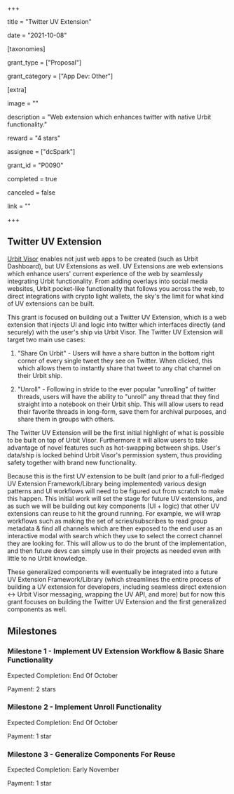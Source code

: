 +++

title = "Twitter UV Extension"

date = "2021-10-08"

[taxonomies]

grant_type = ["Proposal"]

grant_category = ["App Dev: Other"]

[extra]

image = ""

description = "Web extension which enhances twitter with native Urbit functionality."

reward = "4 stars"

assignee = ["dcSpark"]

grant_id = "P0090"

completed = true

canceled = false

link = ""

+++

## Twitter UV Extension

[Urbit Visor](https://urbitvisor.com) enables not just web apps to be created (such as Urbit Dashboard), but UV Extensions as well. UV Extensions are web extensions which enhance users' current experience of the web by seamlessly integrating Urbit functionality. From adding overlays into social media websites, Urbit pocket-like functionality that follows you across the web, to direct integrations with crypto light wallets, the sky's the limit for what kind of UV extensions can be built.

This grant is focused on building out a Twitter UV Extension, which is a web extension that injects UI and logic into twitter which interfaces directly (and securely) with the user's ship via Urbit Visor. The Twitter UV Extension will target two main use cases:

1. "Share On Urbit" - Users will have a share button in the bottom right corner of every single tweet they see on Twitter. When clicked, this which allows them to instantly share that tweet to any chat channel on their Urbit ship.

2. "Unroll" - Following in stride to the ever popular "unrolling" of twitter threads, users will have the ability to "unroll" any thread that they find straight into a notebook on their Urbit ship. This will allow users to read their favorite threads in long-form, save them for archival purposes, and share them in groups with others.

The Twitter UV Extension will be the first initial highlight of what is possible to be built on top of Urbit Visor. Furthermore it will allow users to take advantage of novel features such as hot-swapping between ships. User's data/ship is locked behind Urbit Visor's permission system, thus providing safety together with brand new functionality.

Because this is the first UV extension to be built (and prior to a full-fledged UV Extension Framework/Library being implemented) various design patterns and UI workflows will need to be figured out from scratch to make this happen. This initial work will set the stage for future UV extensions, and as such we will be building out key components (UI + logic) that other UV extensions can reuse to hit the ground running. For example, we will wrap workflows such as making the set of scries/subscribes to read group metadata & find all channels which are then exposed to the end user as an interactive modal with search which they use to select the correct channel they are looking for. This will allow us to do the brunt of the implementation, and then future devs can simply use in their projects as needed even with little to no Urbit knowledge.

These generalized components will eventually be integrated into a future UV Extension Framework/Library (which streamlines the entire process of building a UV extension for developers, including seamless direct extension <-> Urbit Visor messaging, wrapping the UV API, and more) but for now this grant focuses on building the Twitter UV Extension and the first generalized components as well.

## Milestones

### Milestone 1 - Implement UV Extension Workflow & Basic Share Functionality

Expected Completion: End Of October

Payment: 2 stars

### Milestone 2 - Implement Unroll Functionality

Expected Completion: End Of October

Payment: 1 star

### Milestone 3 - Generalize Components For Reuse

Expected Completion: Early November

Payment: 1 star

